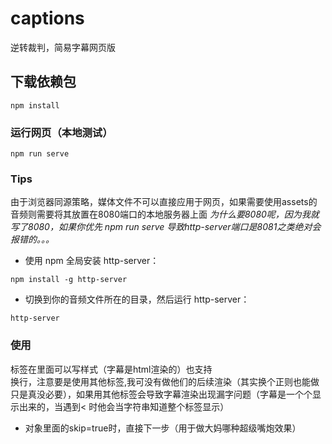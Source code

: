 # captions
逆转裁判，简易字幕网页版
## 下载依赖包
```
npm install
```

### 运行网页（本地测试）
```
npm run serve
```

### Tips
由于浏览器同源策略，媒体文件不可以直接应用于网页，如果需要使用assets的音频则需要将其放置在8080端口的本地服务器上面
_为什么要8080呢，因为我就写了8080，如果你优先 npm run serve 导致http-server端口是8081之类绝对会报错的。。。_
 - 使用 npm 全局安装 http-server：

 `npm install -g http-server`
 
- 切换到你的音频文件所在的目录，然后运行 http-server：

 `http-server`

### 使用
<span>标签在里面可以写样式（字幕是html渲染的）也支持<br>换行，注意要是使用其他标签,我可没有做他们的后续渲染（其实换个正则也能做只是真没必要），如果用其他标签会导致字幕渲染出现漏字问题（字幕是一个个显示出来的，当遇到< 时他会当字符串知道整个标签显示）
- 对象里面的skip=true时，直接下一步（用于做大妈哪种超级嘴炮效果）


